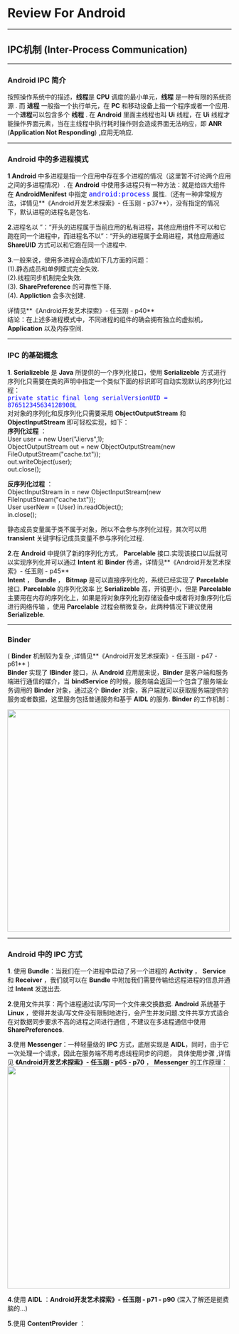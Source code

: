 # Review For Android
***
## IPC机制 (Inter-Process Communication)
***
### Android IPC 简介   
按照操作系统中的描述，**线程**是 **CPU** 调度的最小单元，**线程** 是一种有限的系统资源 .  而 **进程** 一般指一个执行单元，在 **PC** 和移动设备上指一个程序或者一个应用.一个**进程**可以包含多个 **线程** . 在 **Android** 里面主线程也叫 **Ui** 线程，在 **Ui** 线程才能操作界面元素，当在主线程中执行耗时操作则会造成界面无法响应，即 **ANR** (**Application Not Responding**) ,应用无响应.
***
### Android 中的多进程模式

**1**.**Android** 中多进程是指一个应用中存在多个进程的情况（这里暂不讨论两个应用之间的多进程情况）. 在 **Android** 中使用多进程只有一种方法：就是给四大组件在 **AndroidMenifest** 中指定 <font size = 4 color = blue>`android:process` </font> 属性.（还有一种非常规方法，详情见**《Android开发艺术探索》- 任玉刚 - p37**），没有指定的情况下，默认进程的进程名是包名.  

**2**.进程名以 ”：“开头的进程属于当前应用的私有进程，其他应用组件不可以和它跑在同一个进程中，而进程名不以”：“开头的进程属于全局进程，其他应用通过 **ShareUID** 方式可以和它跑在同一个进程中.

**3**.一般来说，使用多进程会造成如下几方面的问题：  
(1).静态成员和单例模式完全失效.   
(2).线程同步机制完全失效.   
(3). **SharePreference** 的可靠性下降.   
(4). **Appliction** 会多次创建.  

详情见**《Android开发艺术探索》- 任玉刚 - p40**    
结论：在上述多进程模式中，不同进程的组件的确会拥有独立的虚拟机，**Application**  以及内存空间.   
***
### **IPC** 的基础概念
**1**. **Serializeble** 是 **Java** 所提供的一个序列化接口，使用 **Serializeble** 方式进行序列化只需要在类的声明中指定一个类似下面的标识即可自动实现默认的序列化过程：  
<font size = 3 color = blue>`private static final long serialVersionUID = 876512345634128908L` </font>  
对对象的序列化和反序列化只需要采用 **ObjectOutputStream** 和 **ObjectInputStream** 即可轻松实现，如下：  
**序列化过程** ：  
    User user = new User("Jiervs",1);  
    ObjectOutputStream out = new ObjectOutputStream(new FileOutputStream("cache.txt"));   
    out.writeObject(user);  
    out.close();   
    
**反序列化过程** ：  
    ObjectInputStream in = new ObjectInputStream(new FileInputStream("cache.txt"));  
    User userNew = (User) in.readObject();   
    in.close(); 
    
静态成员变量属于类不属于对象，所以不会参与序列化过程，其次可以用 **transient** 关键字标记成员变量不参与序列化过程.

**2**.在 **Android** 中提供了新的序列化方式， **Parcelable** 接口.实现该接口以后就可以实现序列化并可以通过 **Intent** 和 **Binder** 传递，详情见**《Android开发艺术探索》- 任玉刚 - p45**  
**Intent** ， **Bundle** ， **Bitmap** 是可以直接序列化的，系统已经实现了 **Parcelable** 接口.  **Parcelable** 的序列化效率 比 **Serializeble** 高，开销更小，但是 **Parcelable** 主要用在内存的序列化上，如果是将对象序列化到存储设备中或者将对象序列化后进行网络传输 ，使用 **Parcelable** 过程会稍微复杂，此两种情况下建议使用 **Serializeble**.  

***
### **Binder**  
( **Binder** 机制较为复杂 ,详情见**《Android开发艺术探索》- 任玉刚 - p47 - p61**   )  
**Binder** 实现了 **IBinder** 接口，从 **Android** 应用层来说，**Binder** 是客户端和服务端进行通信的媒介，当 **bindService** 的时候，服务端会返回一个包含了服务端业务调用的 **Binder** 对象，通过这个 **Binder** 对象，客户端就可以获取服务端提供的服务或者数据，这里服务包括普通服务和基于 **AIDL** 的服务.  **Binder** 的工作机制：  

<img src = "https://raw.githubusercontent.com/Jiervs/RepsitoryResource/master/Dwelling-in-the-past/binder.png" width = 500 />  

***
### **Android** 中的 **IPC** 方式  
**1**. 使用 **Bundle**：当我们在一个进程中启动了另一个进程的 **Activity** ， **Service** 和 **Receiver** ，我们就可以在 **Bundle** 中附加我们需要传输给远程进程的信息并通过 **Intent** 发送出去.   

**2**.使用文件共享：两个进程通过读/写同一个文件来交换数据. **Android** 系统基于 **Linux** ，使得并发读/写文件没有限制地进行，会产生并发问题.文件共享方式适合在对数据同步要求不高的进程之间进行通信 , 不建议在多进程通信中使用 **SharePreferences**.   

**3**.使用 **Messenger**：一种轻量级的 **IPC** 方式，底层实现是 **AIDL**，同时，由于它一次处理一个请求，因此在服务端不用考虑线程同步的问题， 具体使用步骤 ,详情见 **《Android开发艺术探索》- 任玉刚 - p65 - p70** ， **Messenger** 的工作原理：   
<img src = "https://raw.githubusercontent.com/Jiervs/RepsitoryResource/master/Dwelling-in-the-past/messenger.png" width = 500 />  

**4**.使用 **AIDL** ：**Android开发艺术探索》- 任玉刚 - p71 - p90** (深入了解还是挺费脑的...)   

**5**.使用 **ContentProvider** ：
